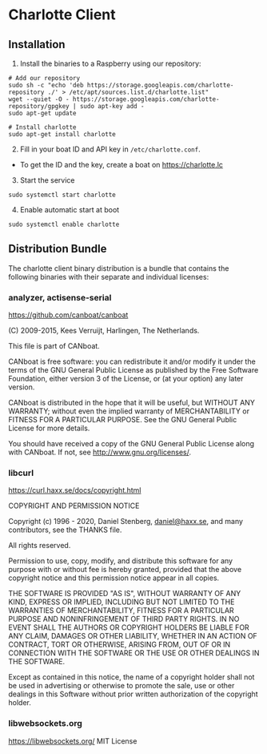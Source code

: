 # Charlotte Client

## Installation

1. Install the binaries to a Raspberry using our repository: 

```
# Add our repository
sudo sh -c "echo 'deb https://storage.googleapis.com/charlotte-repository ./' > /etc/apt/sources.list.d/charlotte.list"
wget --quiet -O - https://storage.googleapis.com/charlotte-repository/gpgkey | sudo apt-key add -
sudo apt-get update

# Install charlotte
sudo apt-get install charlotte
```

2. Fill in your boat ID and API key in `/etc/charlotte.conf`.

- To get the ID and the key, create a boat on https://charlotte.lc

3. Start the service 

```
sudo systemctl start charlotte
```

4. Enable automatic start at boot

```
sudo systemctl enable charlotte
```

## Distribution Bundle

The charlotte client binary distribution is a bundle that contains
the following binaries with their separate and individual licenses: 

### analyzer, actisense-serial
https://github.com/canboat/canboat

(C) 2009-2015, Kees Verruijt, Harlingen, The Netherlands.

This file is part of CANboat.

CANboat is free software: you can redistribute it and/or modify
it under the terms of the GNU General Public License as published by
the Free Software Foundation, either version 3 of the License, or
(at your option) any later version.

CANboat is distributed in the hope that it will be useful,
but WITHOUT ANY WARRANTY; without even the implied warranty of
MERCHANTABILITY or FITNESS FOR A PARTICULAR PURPOSE.  See the
GNU General Public License for more details.

You should have received a copy of the GNU General Public License
along with CANboat.  If not, see <http://www.gnu.org/licenses/>.

### libcurl
https://curl.haxx.se/docs/copyright.html

COPYRIGHT AND PERMISSION NOTICE

Copyright (c) 1996 - 2020, Daniel Stenberg, daniel@haxx.se, and many contributors, see the THANKS file.

All rights reserved.

Permission to use, copy, modify, and distribute this software for any purpose with or without fee is hereby granted, provided that the above copyright notice and this permission notice appear in all copies.

THE SOFTWARE IS PROVIDED "AS IS", WITHOUT WARRANTY OF ANY KIND, EXPRESS OR IMPLIED, INCLUDING BUT NOT LIMITED TO THE WARRANTIES OF MERCHANTABILITY, FITNESS FOR A PARTICULAR PURPOSE AND NONINFRINGEMENT OF THIRD PARTY RIGHTS. IN NO EVENT SHALL THE AUTHORS OR COPYRIGHT HOLDERS BE LIABLE FOR ANY CLAIM, DAMAGES OR OTHER LIABILITY, WHETHER IN AN ACTION OF CONTRACT, TORT OR OTHERWISE, ARISING FROM, OUT OF OR IN CONNECTION WITH THE SOFTWARE OR THE USE OR OTHER DEALINGS IN THE SOFTWARE.

Except as contained in this notice, the name of a copyright holder shall not be used in advertising or otherwise to promote the sale, use or other dealings in this Software without prior written authorization of the copyright holder.

### libwebsockets.org
https://libwebsockets.org/
MIT License

